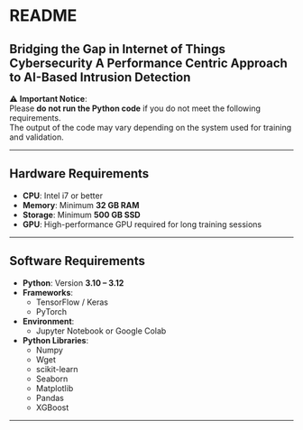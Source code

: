 # README

## Bridging the Gap in Internet of Things Cybersecurity A Performance Centric Approach to AI-Based Intrusion Detection

⚠️ **Important Notice**:  
Please **do not run the Python code** if you do not meet the following requirements.  
The output of the code may vary depending on the system used for training and validation.  

---

## Hardware Requirements
- **CPU**: Intel i7 or better  
- **Memory**: Minimum **32 GB RAM**  
- **Storage**: Minimum **500 GB SSD**  
- **GPU**: High-performance GPU required for long training sessions  

---

## Software Requirements
- **Python**: Version **3.10 – 3.12**  
- **Frameworks**:  
  - TensorFlow / Keras  
  - PyTorch  
- **Environment**:  
  - Jupyter Notebook or Google Colab  
- **Python Libraries**:  
  - Numpy  
  - Wget  
  - scikit-learn  
  - Seaborn  
  - Matplotlib  
  - Pandas  
  - XGBoost  

---
